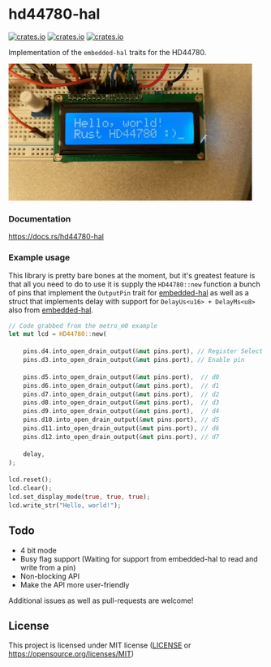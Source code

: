 # hd44780-hal

[![crates.io](https://img.shields.io/crates/v/hd44780-hal.svg)](https://crates.io/crates/hd44780-hal)
[![crates.io](https://img.shields.io/crates/d/hd44780-hal.svg)](https://crates.io/crates/hd44780-hal)
[![crates.io](https://img.shields.io/crates/l/hd44780-hal.svg)](https://crates.io/crates/hd44780-hal)

Implementation of the `embedded-hal` traits for the HD44780.

![](/header.gif)


### Documentation

https://docs.rs/hd44780-hal

### Example usage

This library is pretty bare bones at the moment, but it's greatest feature is that all you need to do to use it is supply the `HD44780::new` function a bunch of pins that implement the `OutputPin` trait for [embedded-hal](https://github.com/rust-embedded/embedded-hal) as well as a struct that implements delay with support for `DelayUs<u16> + DelayMs<u8>` also from [embedded-hal](https://github.com/rust-embedded/embedded-hal).

```rust
// Code grabbed from the metro_m0 example
let mut lcd = HD44780::new(
    
    pins.d4.into_open_drain_output(&mut pins.port), // Register Select pin
    pins.d3.into_open_drain_output(&mut pins.port), // Enable pin

    pins.d5.into_open_drain_output(&mut pins.port),  // d0
    pins.d6.into_open_drain_output(&mut pins.port),  // d1
    pins.d7.into_open_drain_output(&mut pins.port),  // d2
    pins.d8.into_open_drain_output(&mut pins.port),  // d3
    pins.d9.into_open_drain_output(&mut pins.port),  // d4
    pins.d10.into_open_drain_output(&mut pins.port), // d5
    pins.d11.into_open_drain_output(&mut pins.port), // d6
    pins.d12.into_open_drain_output(&mut pins.port), // d7

    delay,
);

lcd.reset();
lcd.clear();
lcd.set_display_mode(true, true, true);
lcd.write_str("Hello, world!");
```

## Todo

- 4 bit mode
- Busy flag support (Waiting for support from embedded-hal to read and write from a pin)
- Non-blocking API
- Make the API more user-friendly

Additional issues as well as pull-requests are welcome!

## License

This project is licensed under MIT license ([LICENSE](https://github.com/kunerd/clerk/blob/master/docs/CONTRIBUTING.md) or <https://opensource.org/licenses/MIT>)
